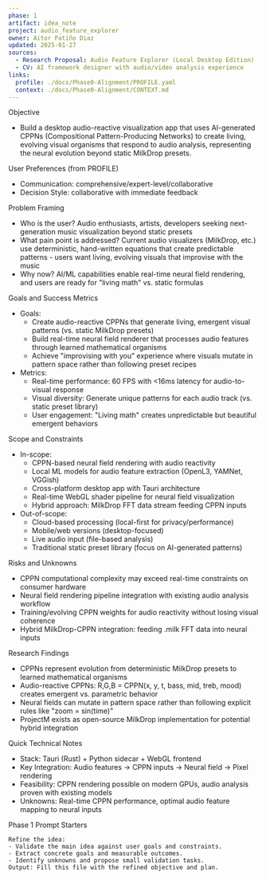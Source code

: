 ```yaml
---
phase: 1
artifact: idea_note
project: audio_feature_explorer
owner: Aitor Patiño Diaz
updated: 2025-01-27
sources:
  - Research Proposal: Audio Feature Explorer (Local Desktop Edition)
  - CV: AI framework designer with audio/video analysis experience
links:
  profile: ./docs/Phase0-Alignment/PROFILE.yaml
  context: ./docs/Phase0-Alignment/CONTEXT.md
---
```


Objective
- Build a desktop audio-reactive visualization app that uses AI-generated CPPNs (Compositional Pattern-Producing Networks) to create living, evolving visual organisms that respond to audio analysis, representing the neural evolution beyond static MilkDrop presets.

User Preferences (from PROFILE)
- Communication: comprehensive/expert-level/collaborative
- Decision Style: collaborative with immediate feedback

Problem Framing
- Who is the user? Audio enthusiasts, artists, developers seeking next-generation music visualization beyond static presets
- What pain point is addressed? Current audio visualizers (MilkDrop, etc.) use deterministic, hand-written equations that create predictable patterns - users want living, evolving visuals that improvise with the music
- Why now? AI/ML capabilities enable real-time neural field rendering, and users are ready for "living math" vs. static formulas

Goals and Success Metrics
- Goals:
  - Create audio-reactive CPPNs that generate living, emergent visual patterns (vs. static MilkDrop presets)
  - Build real-time neural field renderer that processes audio features through learned mathematical organisms
  - Achieve "improvising with you" experience where visuals mutate in pattern space rather than following preset recipes
- Metrics:
  - Real-time performance: 60 FPS with <16ms latency for audio-to-visual response
  - Visual diversity: Generate unique patterns for each audio track (vs. static preset library)
  - User engagement: "Living math" creates unpredictable but beautiful emergent behaviors

Scope and Constraints
- In-scope:
  - CPPN-based neural field rendering with audio reactivity
  - Local ML models for audio feature extraction (OpenL3, YAMNet, VGGish)
  - Cross-platform desktop app with Tauri architecture
  - Real-time WebGL shader pipeline for neural field visualization
  - Hybrid approach: MilkDrop FFT data stream feeding CPPN inputs
- Out-of-scope:
  - Cloud-based processing (local-first for privacy/performance)
  - Mobile/web versions (desktop-focused)
  - Live audio input (file-based analysis)
  - Traditional static preset library (focus on AI-generated patterns)

Risks and Unknowns
- CPPN computational complexity may exceed real-time constraints on consumer hardware
- Neural field rendering pipeline integration with existing audio analysis workflow
- Training/evolving CPPN weights for audio reactivity without losing visual coherence
- Hybrid MilkDrop-CPPN integration: feeding .milk FFT data into neural inputs

Research Findings
- CPPNs represent evolution from deterministic MilkDrop presets to learned mathematical organisms
- Audio-reactive CPPNs: R,G,B = CPPN(x, y, t, bass, mid, treb, mood) creates emergent vs. parametric behavior
- Neural fields can mutate in pattern space rather than following explicit rules like "zoom = sin(time)"
- ProjectM exists as open-source MilkDrop implementation for potential hybrid integration

Quick Technical Notes
- Stack: Tauri (Rust) + Python sidecar + WebGL frontend
- Key Integration: Audio features → CPPN inputs → Neural field → Pixel rendering
- Feasibility: CPPN rendering possible on modern GPUs, audio analysis proven with existing models
- Unknowns: Real-time CPPN performance, optimal audio feature mapping to neural inputs

Phase 1 Prompt Starters
```text
Refine the idea:
- Validate the main idea against user goals and constraints.
- Extract concrete goals and measurable outcomes.
- Identify unknowns and propose small validation tasks.
Output: Fill this file with the refined objective and plan.
```


